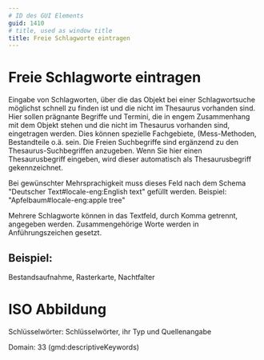 ```yaml
---
# ID des GUI Elements
guid: 1410
# title, used as window title
title: Freie Schlagworte eintragen
---
```


# Freie Schlagworte eintragen

Eingabe von Schlagworten, über die das Objekt bei einer Schlagwortsuche möglichst schnell zu finden ist und die nicht im Thesaurus vorhanden sind. Hier sollen prägnante Begriffe und Termini, die in engem Zusammenhang mit dem Objekt stehen und die nicht im Thesaurus vorhanden sind, eingetragen werden. Dies können spezielle Fachgebiete, (Mess-Methoden, Bestandteile o.ä. sein. Die Freien Suchbegriffe sind ergänzend zu den Thesaurus-Suchbegriffen anzugeben. Wenn Sie hier einen Thesaurusbegriff eingeben, wird dieser automatisch als Thesaurusbegriff gekennzeichnet.

Bei gewünschter Mehrsprachigkeit muss dieses Feld nach dem Schema "Deutscher Text#locale-eng:English text" gefüllt werden. Beispiel: "Apfelbaum#locale-eng:apple tree"

Mehrere Schlagworte können in das Textfeld, durch Komma getrennt, angegeben werden. Zusammengehörige Worte werden in Anführungszeichen gesetzt.

## Beispiel:

Bestandsaufnahme, Rasterkarte, Nachtfalter


# ISO Abbildung

Schlüsselwörter: Schlüsselwörter, ihr Typ und Quellenangabe

Domain: 33 (gmd:descriptiveKeywords)
